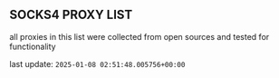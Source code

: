 ## SOCKS4 PROXY LIST

all proxies in this list were collected from open sources and tested for functionality

last update: `2025-01-08 02:51:48.005756+00:00`